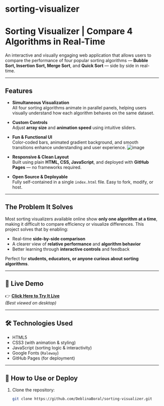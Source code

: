 # sorting-visualizer
# Sorting Visualizer | Compare 4 Algorithms in Real-Time

An interactive and visually engaging web application that allows users to compare the performance of four popular sorting algorithms — **Bubble Sort, Insertion Sort, Merge Sort**, and **Quick Sort** — side by side in real-time.

---

##  Features

- **Simultaneous Visualization**  
  All four sorting algorithms animate in parallel panels, helping users visually understand how each algorithm behaves on the same dataset.

-  **Custom Controls**  
  Adjust **array size** and **animation speed** using intuitive sliders.

- **Fun & Functional UI**  
  Color-coded bars, animated gradient background, and smooth transitions enhance understanding and user experience.
  ![image](https://github.com/user-attachments/assets/fcdfc4a6-ef4c-4ca6-8d45-f00b4ce044a9)

  

-  **Responsive & Clean Layout**  
  Built using plain **HTML, CSS, JavaScript**, and deployed with **GitHub Pages** — no frameworks required.

- **Open Source & Deployable**  
  Fully self-contained in a single `index.html` file. Easy to fork, modify, or host.

---

## The Problem It Solves

Most sorting visualizers available online show **only one algorithm at a time**, making it difficult to compare efficiency or visualize differences. This project solves that by enabling:

- Real-time **side-by-side comparison**
- A clearer view of **relative performance** and **algorithm behavior**
- Better learning through **interactive controls** and feedback

Perfect for **students, educators, or anyone curious about sorting algorithms**.

---

## 🚀 Live Demo

👉 **[Click Here to Try It Live](https://DeblinaBoral.github.io/sorting-visualizer/)**  
*(Best viewed on desktop)*

---

## 🛠️ Technologies Used

- HTML5
- CSS3 (with animation & styling)
- JavaScript (sorting logic & interactivity)
- Google Fonts (`Raleway`)
- GitHub Pages (for deployment)

---

## 📂 How to Use or Deploy

1. Clone the repository:
   ```bash
   git clone https://github.com/DeblinaBoral/sorting-visualizer.git

